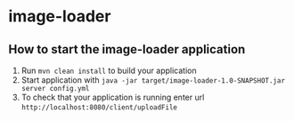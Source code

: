 # image-loader

How to start the image-loader application
---

1. Run `mvn clean install` to build your application
1. Start application with `java -jar target/image-loader-1.0-SNAPSHOT.jar server config.yml`
1. To check that your application is running enter url `http://localhost:8080/client/uploadFile`
